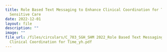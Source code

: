 ```yaml
---
title: Role Based Text Messaging to Enhance Clinical Coordination for Time
  Sensitive Care
date: 2022-12-01
layout: file
description: ""
image: ""
file_url: /files/circulars/C_703_SGH_SHM 2022_Role Based Text Messaging to Enhance
  Clinical Coordination for Time_yh.pdf
---
```

